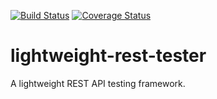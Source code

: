 [![Build Status](https://travis-ci.org/jihungen/lightweight-rest-tester.svg?branch=master)](https://travis-ci.org/jihungen/lightweight-rest-tester)
[![Coverage Status](https://coveralls.io/repos/github/jihungen/lightweight-rest-tester/badge.svg?branch=master)](https://coveralls.io/github/jihungen/lightweight-rest-tester?branch=master)

# lightweight-rest-tester
A lightweight REST API testing framework.
